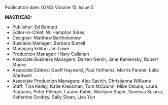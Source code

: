 Publication date: 02/83
Volume 15, Issue 5

**MASTHEAD:**
- Publisher: Ed Bennett
- Editor-in-Chief: W. Hampton Sides
- Designer: Matthew Bartholomew
- Business Manager: Barbara Burrell
- Managing Editor: Jim Lowe
- Production Manager: Hilary Callahan
- Associate Business Managers: Darren Gersh, Jane Kamensky, Robert Moore
- Associate Editors: Geoff Hayward, Paul Hofheinz, Morris Panner, Lelia Wardwell
- Associate Production Managers: Alex Savich, Christianna Williams
- Staff: Tina Kelley, Katie Kressman, Tom McQuinn, Mike Otsuka, Laura Pappano, Peter Phleger, Lauren Rabin, Marilynn Sager, Vanessa Sciarra, Katherine Scobey, Sally Sloan, Lisa Yun

